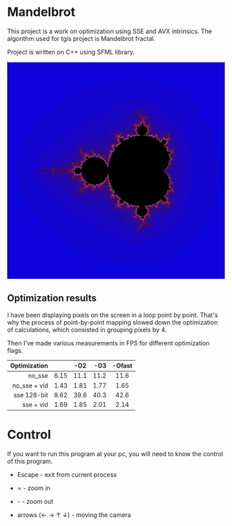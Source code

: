 # Mandelbrot

This project is a work on optimization using SSE and AVX intrinsics. The algorithm used for tgis project is Mandelbrot fractal.

Project is written on C++ using SFML library. 

![Mandelbrot](img/Mandelbrot_set.png)

## Optimization results

I have been displaying pixels on the screen in a loop point by point. That's why the process of point-by-point mapping slowed down the optimization of calculations, which consisted in grouping pixels by 4.

Then I've made various measurements in FPS for different optimization flags.


| Optimization |      | -O2  |  -O3   | -Ofast |
| -----------: | ---: | :-:  | -----: | :-:    |
|    no_sse    | 6.15 | 11.1 |  11.2  | 11.6   |
| no_sse + vid | 1.43 | 1.81 |  1.77  | 1.65   |
| sse 128-bit  | 8.62 | 39.6 |  40.3  | 42.6   |
| sse + vid    | 1.69 | 1.85 |  2.01  | 2.14   |

# Control

If you want to run this program at your pc, you will need to know the control of this program.

* Escape - exit from current process

* \= - zoom in

* \- - zoom out

* arrows (← → ↑ ↓) - moving the camera